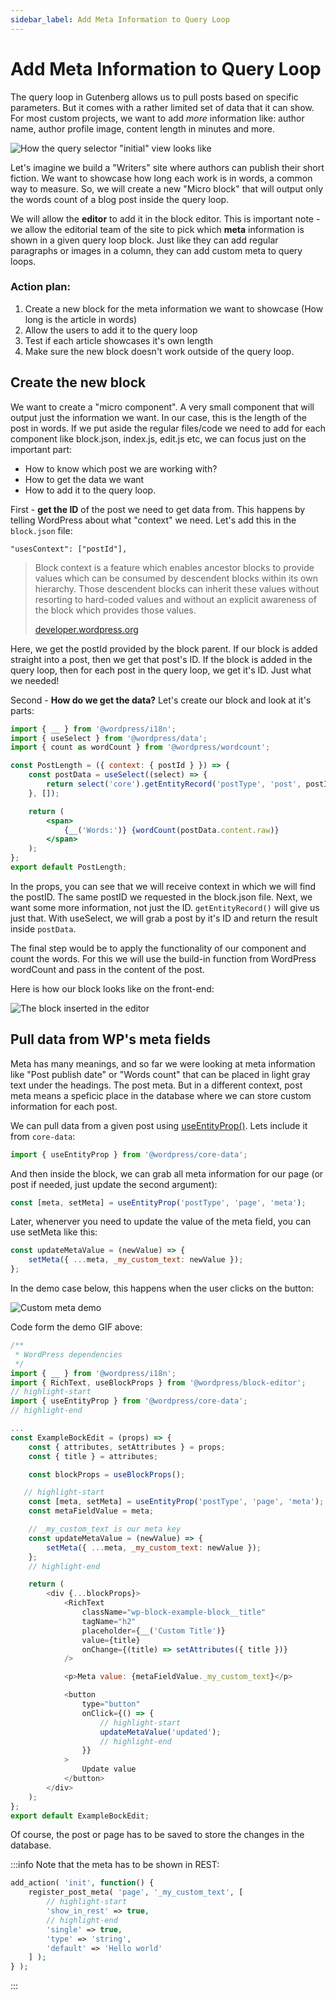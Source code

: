 ```yaml
---
sidebar_label: Add Meta Information to Query Loop
---
```


# Add Meta Information to Query Loop

The query loop in Gutenberg allows us to pull posts based on specific parameters. But it comes with a rather limited set of data that it can show. For most custom projects, we want to add *more* information like: author name, author profile image, content length in minutes and more.

![How the query selector "initial" view looks like](../static/img/query-selector-initial.png)

Let's imagine we build a "Writers" site where authors can publish their short fiction. We want to showcase how long each work is in words, a common way to measure. So, we will create a new "Micro block" that will output only the words count of a blog post inside the query loop.

We will allow the **editor** to add it in the block editor. This is important note - we allow the editorial team of the site to pick which **meta** information is shown in a given query loop block. Just like they can add regular paragraphs or images in a column, they can add custom meta to query loops. 

### Action plan:

1. Create a new block for the meta information we want to showcase (How long is the article in words)
2. Allow the users to add it to the query loop
3. Test if each article showcases it's own length
4. Make sure the new block doesn't work outside of the query loop.

## Create the new block

We want to create a "micro component". A very small component that will output just the information we want. In our case, this is the length of the post in words. If we put aside the regular files/code we need to add for each component like block.json, index.js, edit.js etc, we can focus just on the important part:

 * How to know which post we are working with?
 * How to get the data we want
 * How to add it to the query loop.

First - **get the ID** of the post we need to get data from. This happens by telling WordPress about what "context" we need. Let's add this in the `block.json` file:

```
"usesContext": ["postId"],
```

> Block context is a feature which enables ancestor blocks to provide values which can be consumed by descendent blocks within its own hierarchy. Those descendent blocks can inherit these values without resorting to hard-coded values and without an explicit awareness of the block which provides those values.
> 
> [developer.wordpress.org](https://developer.wordpress.org/block-editor/reference-guides/block-api/block-context/)

Here, we get the postId provided by the block parent. If our block is added straight into a post, then we get that post's ID. If the block is added in the query loop, then for each post in the query loop, we get it's ID. Just what we needed!

Second - **How do we get the data?** Let's create our block and look at it's parts:

```jsx
import { __ } from '@wordpress/i18n';
import { useSelect } from '@wordpress/data';
import { count as wordCount } from '@wordpress/wordcount';

const PostLength = ({ context: { postId } }) => {
	const postData = useSelect((select) => {
		return select('core').getEntityRecord('postType', 'post', postId);
	}, []);

	return (
		<span>
			{__('Words:')} {wordCount(postData.content.raw)}
		</span>
	);
};
export default PostLength;
```

In the props, you can see that we will receive context in which we will find the postID. The same postID we requested in the block.json file. Next, we want some more information, not just the ID. `getEntityRecord()` will give us just that. With useSelect, we will grab a post by it's ID and return the result inside `postData`.

The final step would be to apply the functionality of our component and count the words. For this we will use the build-in function from WordPress wordCount and pass in the content of the post.

Here is how our block looks like on the front-end:

![The block inserted in the editor](../static/img/block-words-count.png)

## Pull data from WP's meta fields

Meta has many meanings, and so far we were looking at meta information like "Post publish date" or "Words count" that can be placed in light gray text under the headings. The post meta. But in a different context, post meta means a speficic place in the database where we can store custom information for each post.

We can pull data from a given post using [useEntityProp()](https://make.wordpress.org/core/2020/03/02/general-block-editor-api-updates/). Lets include it from `core-data`: 

```js
import { useEntityProp } from '@wordpress/core-data';
```

And then inside the block, we can grab all meta information for our page (or post if needed, just update the second argument):

```js
const [meta, setMeta] = useEntityProp('postType', 'page', 'meta');
```

Later, whenerver you need to update the value of the meta field, you can use setMeta like this:

```js
const updateMetaValue = (newValue) => {
	setMeta({ ...meta, _my_custom_text: newValue });
};
```

In the demo case below, this happens when the user clicks on the button:

![Custom meta demo](../static/img/custom-meta-demo.gif)

Code form the demo GIF above:

```js
/**
 * WordPress dependencies
 */
import { __ } from '@wordpress/i18n';
import { RichText, useBlockProps } from '@wordpress/block-editor';
// highlight-start
import { useEntityProp } from '@wordpress/core-data';
// highlight-end

...
const ExampleBockEdit = (props) => {
	const { attributes, setAttributes } = props;
	const { title } = attributes;

	const blockProps = useBlockProps();

   // highlight-start
	const [meta, setMeta] = useEntityProp('postType', 'page', 'meta');
	const metaFieldValue = meta;

	// _my_custom_text is our meta key
	const updateMetaValue = (newValue) => {
		setMeta({ ...meta, _my_custom_text: newValue });
	};
	// highlight-end

	return (
		<div {...blockProps}>
			<RichText
				className="wp-block-example-block__title"
				tagName="h2"
				placeholder={__('Custom Title')}
				value={title}
				onChange={(title) => setAttributes({ title })}
			/>

			<p>Meta value: {metaFieldValue._my_custom_text}</p>

			<button
				type="button"
				onClick={() => {
					// highlight-start
					updateMetaValue('updated');
					// highlight-end
				}}
			>
				Update value
			</button>
		</div>
	);
};
export default ExampleBockEdit;
```

Of course, the post or page has to be saved to store the changes in the database.

:::info
Note that the meta has to be shown in REST:


```php
add_action( 'init', function() {
	register_post_meta( 'page', '_my_custom_text', [
		// highlight-start
		'show_in_rest' => true,
		// highlight-end
		'single' => true,
		'type' => 'string',
		'default' => 'Hello world'
	] );
} );

```
:::